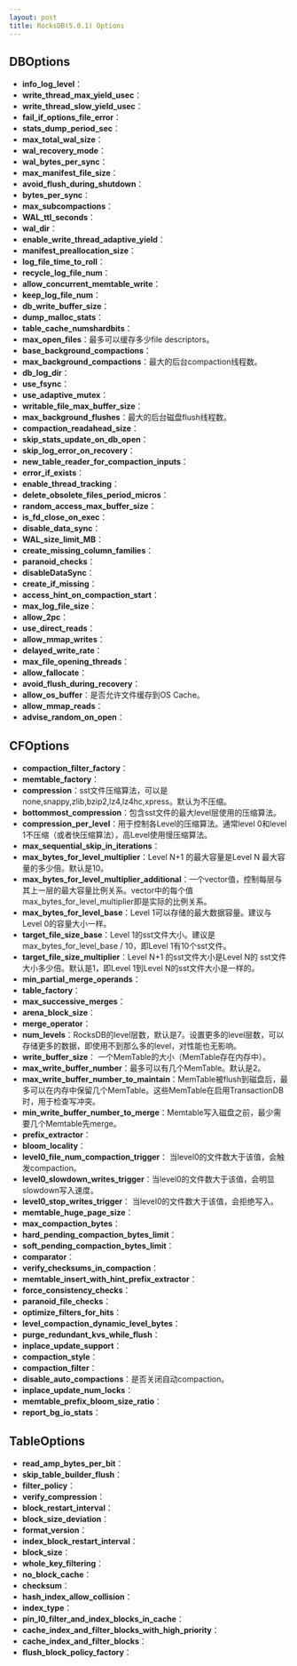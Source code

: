 ```yaml
---
layout: post
title: RocksDB(5.0.1) Options
---
```


## DBOptions

+ **info_log_level**：
+ **write_thread_max_yield_usec**：
+ **write_thread_slow_yield_usec**：
+ **fail_if_options_file_error**：
+ **stats_dump_period_sec**：
+ **max_total_wal_size**：
+ **wal_recovery_mode**：
+ **wal_bytes_per_sync**：
+ **max_manifest_file_size**：
+ **avoid_flush_during_shutdown**：
+ **bytes_per_sync**：
+ **max_subcompactions**：
+ **WAL_ttl_seconds**：
+ **wal_dir**：
+ **enable_write_thread_adaptive_yield**：
+ **manifest_preallocation_size**：
+ **log_file_time_to_roll**：
+ **recycle_log_file_num**：
+ **allow_concurrent_memtable_write**：
+ **keep_log_file_num**：
+ **db_write_buffer_size**：
+ **dump_malloc_stats**：
+ **table_cache_numshardbits**：
+ **max_open_files**：最多可以缓存多少file descriptors。
+ **base_background_compactions**：
+ **max_background_compactions**：最大的后台compaction线程数。
+ **db_log_dir**：
+ **use_fsync**：
+ **use_adaptive_mutex**：
+ **writable_file_max_buffer_size**：
+ **max_background_flushes**：最大的后台磁盘flush线程数。
+ **compaction_readahead_size**：
+ **skip_stats_update_on_db_open**：
+ **skip_log_error_on_recovery**：
+ **new_table_reader_for_compaction_inputs**：
+ **error_if_exists**：
+ **enable_thread_tracking**：
+ **delete_obsolete_files_period_micros**：
+ **random_access_max_buffer_size**：
+ **is_fd_close_on_exec**：
+ **disable_data_sync**：
+ **WAL_size_limit_MB**：
+ **create_missing_column_families**：
+ **paranoid_checks**：
+ **disableDataSync**：
+ **create_if_missing**：
+ **access_hint_on_compaction_start**：
+ **max_log_file_size**：
+ **allow_2pc**：
+ **use_direct_reads**：
+ **allow_mmap_writes**：
+ **delayed_write_rate**：
+ **max_file_opening_threads**：
+ **allow_fallocate**：
+ **avoid_flush_during_recovery**：
+ **allow_os_buffer**：是否允许文件缓存到OS Cache。
+ **allow_mmap_reads**：
+ **advise_random_on_open**：

## CFOptions

+ **compaction_filter_factory**：
+ **memtable_factory**：
+ **compression**：sst文件压缩算法，可以是none,snappy,zlib,bzip2,lz4,lz4hc,xpress。默认为不压缩。
+ **bottommost_compression**：包含sst文件的最大level层使用的压缩算法。
+ **compression_per_level**：用于控制各Level的压缩算法。通常level 0和level 1不压缩（或者快压缩算法），高Level使用慢压缩算法。
+ **max_sequential_skip_in_iterations**：
+ **max_bytes_for_level_multiplier**：Level N+1 的最大容量是Level N 最大容量的多少倍。默认是10。
+ **max_bytes_for_level_multiplier_additional**：一个vector值，控制每层与其上一层的最大容量比例关系。vector中的每个值max_bytes_for_level_multiplier即是实际的比例关系。
+ **max_bytes_for_level_base**：Level 1可以存储的最大数据容量。建议与Level 0的容量大小一样。
+ **target_file_size_base**：Level 1的sst文件大小。建议是max_bytes_for_level_base / 10，即Level 1有10个sst文件。
+ **target_file_size_multiplier**：Level N+1 的sst文件大小是Level N的 sst文件大小多少倍。默认是1，即Level 1到Level N的sst文件大小是一样的。
+ **min_partial_merge_operands**：
+ **table_factory**：
+ **max_successive_merges**：
+ **arena_block_size**：
+ **merge_operator**：
+ **num_levels**：RocksDB的level层数，默认是7。设置更多的level层数，可以存储更多的数据，即使用不到那么多的level，对性能也无影响。
+ **write_buffer_size**： 一个MemTable的大小（MemTable存在内存中）。
+ **max_write_buffer_number**：最多可以有几个MemTable。默认是2。
+ **max_write_buffer_number_to_maintain**：MemTable被flush到磁盘后，最多可以在内存中保留几个MemTable。这些MemTable在启用TransactionDB时，用于检查写冲突。
+ **min_write_buffer_number_to_merge**：Memtable写入磁盘之前，最少需要几个Memtable先merge。
+ **prefix_extractor**：
+ **bloom_locality**：
+ **level0_file_num_compaction_trigger**： 当level0的文件数大于该值，会触发compaction。
+ **level0_slowdown_writes_trigger**：当level0的文件数大于该值，会明显slowdown写入速度。
+ **level0_stop_writes_trigger**： 当level0的文件数大于该值，会拒绝写入。
+ **memtable_huge_page_size**：
+ **max_compaction_bytes**：
+ **hard_pending_compaction_bytes_limit**：
+ **soft_pending_compaction_bytes_limit**：
+ **comparator**：
+ **verify_checksums_in_compaction**：
+ **memtable_insert_with_hint_prefix_extractor**：
+ **force_consistency_checks**：
+ **paranoid_file_checks**：
+ **optimize_filters_for_hits**：
+ **level_compaction_dynamic_level_bytes**：
+ **purge_redundant_kvs_while_flush**：
+ **inplace_update_support**：
+ **compaction_style**：
+ **compaction_filter**：
+ **disable_auto_compactions**：是否关闭自动compaction。
+ **inplace_update_num_locks**：
+ **memtable_prefix_bloom_size_ratio**：
+ **report_bg_io_stats**：

## TableOptions

+ **read_amp_bytes_per_bit**：
+ **skip_table_builder_flush**：
+ **filter_policy**：
+ **verify_compression**：
+ **block_restart_interval**：
+ **block_size_deviation**：
+ **format_version**：
+ **index_block_restart_interval**：
+ **block_size**：
+ **whole_key_filtering**：
+ **no_block_cache**：
+ **checksum**：
+ **hash_index_allow_collision**：
+ **index_type**：
+ **pin_l0_filter_and_index_blocks_in_cache**：
+ **cache_index_and_filter_blocks_with_high_priority**：
+ **cache_index_and_filter_blocks**：
+ **flush_block_policy_factory**：